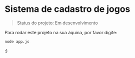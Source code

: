 # Sistema de cadastro de jogos

>Status do projeto: Em desenvolvimento

Para rodar este projeto na sua áquina, por favor digite:

```
node app.js
```

:)